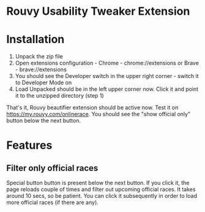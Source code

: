# Rouvy Usability Tweaker Extension

# Installation

1. Unpack the zip file
2. Open extensions configuration - Chrome - chrome://extensions or  Brave - brave://extensions
3. You should see the Developer switch in the upper right corner - switch it to Developer Mode on
4. Load Unpacked should be in the left upper corner now. Click it and point it to the unzipped directory (step 1)

That's it, Rouvy beautifier extension should be active now. Test it on https://my.rouvy.com/onlinerace. You should see the 
"show official only" button below the next button.


# Features

## Filter only official races

Special button button is present below the next button. If you click it, the page reloads couple of times and filter out upcoming official races. It takes around 10 secs, so be patient. You can click it subsequently in order to load more official races (if there are any).

